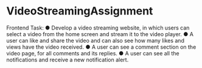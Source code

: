 # VideoStreamingAssignment

Frontend Task:
● Develop a video streaming website, in which users can select a video from the home
screen and stream it to the video player.
● A user can like and share the video and can also see how many likes and views have
the video received.
● A user can see a comment section on the video page, for all comments and its
replies.
● A user can see all the notifications and receive a new notification alert.
